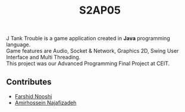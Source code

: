 <h1 align="center">
  S2AP05
</h1>

<br />

J Tank Trouble is a game application created in <b>Java</b> programming language.<br />
Game features are Audio, Socket & Network, Graphics 2D, Swing User Interface and Multi Threading.<br />
This project was our Advanced Programming Final Project at CEIT.<br />

## Contributes

* [Farshid Nooshi](https://github.com/FarshidNooshi)
* [Amirhossein Najafizadeh](https://github.com/amirhnajafiz)
